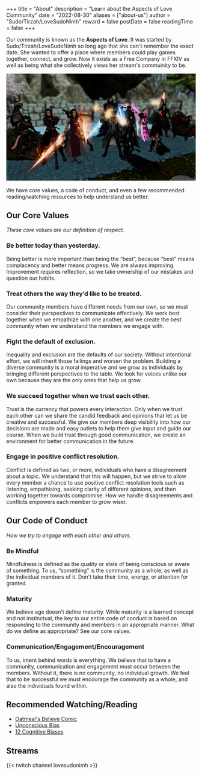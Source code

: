 +++
title = "About"
description = "Learn about the Aspects of Love Community"
date = "2022-08-30"
aliases = ["about-us"]
author = "Sudo/Tirzah/LoveSudoNimh"
reward = false
postDate = false
readingTime = false
+++

Our community is known as the **Aspects of Love**. It was started by Sudo/Tirzah/LoveSudoNimh so long ago that she can't remember the exact date. She wanted to offer a place where members could play games together, connect, and grow. Now it exists as a Free Company in FFXIV as well as being what she collectively views her stream's commuinity to be.

![Center](aspects.png)

We have core values, a code of conduct, and even a few recommended reading/watching resources to help understand us better.

## Our Core Values

_These core values are our definition of respect._

### Be better today than yesterday.

Being better is more important than being the “best”, because “best” means complacency and better means progress. We are always improving. Improvement requires reflection, so we take ownership of our mistakes and question our habits.

### Treat others the way they’d like to be treated.

Our community members have different needs from our own, so we must consider their perspectives to communicate effectively. We work best together when we empathize with one another, and we create the best community when we understand the members we engage with.

### Fight the default of exclusion.

Inequality and exclusion are the defaults of our society. Without intentional effort, we will inherit those failings and worsen the problem. Building a diverse community is a moral imperative and we grow as individuals by bringing different perspectives to the table. We look for voices unlike our own because they are the only ones that help us grow.

### We succeed together when we trust each other.

Trust is the currency that powers every interaction. Only when we trust each other can we share the candid feedback and opinions that let us be creative and successful. We give our members deep visibility into how our decisions are made and easy outlets to help them give input and guide our course. When we build trust through good communication, we create an environment for better communication in the future.

### Engage in positive conflict resolution.

Conflict is defined as two, or more, individuals who have a disagreement about a topic. We understand that this will happen, but we strive to allow every member a chance to use positive conflict resolution tools such as listening, empathising, seeking clarity of different opinions, and then working together towards compromise. How we handle disagreements and conflicts empowers each member to grow wiser.

## Our Code of Conduct

_How we try to engage with each other and others._

### Be Mindful

Mindfulness is defined as the quality or state of being conscious or aware of something. To us, “something” is the community as a whole, as well as the individual members of it. Don’t take their time, energy, or attention for granted.

### Maturity

We believe age doesn’t define maturity. While maturity is a learned concept and not instinctual, the key to our entire code of conduct is based on responding to the community and members in an appropriate manner. What do we define as appropriate? See our core values.

### Communication/Engagement/Encouragement

To us, intent behind words is everything. We believe that to have a community, communication and engagement must occur between the members. Without it, there is no community, no individual growth. We feel that to be successful we must encourage the community as a whole, and also the individuals found within.

## Recommended Watching/Reading

- [Oatmeal's Believe Comic](http://theoatmeal.com/comics/believe)
- [Unconscious Bias](https://www.youtube.com/watch?v=dVp9Z5k0dEE)
- [12 Cognitive Biases](https://www.youtube.com/watch?v=wEwGBIr_RIw)

## Streams

{{< twitch channel lovesudonimh >}}

